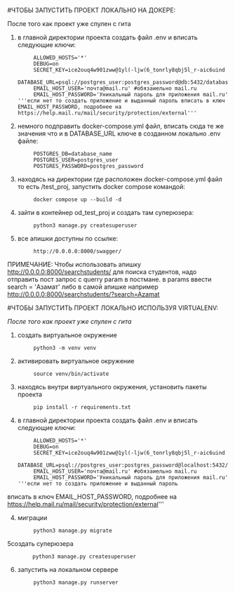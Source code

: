 #ЧТОБЫ ЗАПУСТИТЬ ПРОЕКТ ЛОКАЛЬНО НА ДОКЕРЕ:

После того как проект уже спулен с гита
1. в главной директории проекта создать файл .env и вписать следующие ключи:
            
            ALLOWED_HOSTS='*'
            DEBUG=on
            SECRET_KEY=ice2ouq4w901zww@1yl(-ljw(6_tonrly8qbj5l_r-aic6uind
            DATABASE_URL=psql://postgres_user:postgres_password@db:5432/database_name
            EMAIL_HOST_USER='почта@mail.ru' #обязаиельно mail.ru
            EMAIL_HOST_PASSWORD='Уникальный пароль для приложения mail.ru' '''если нет то создать приложение и выданный пароль вписать в ключ EMAIL_HOST_PASSWORD, подробнее на https://help.mail.ru/mail/security/protection/external'''

2. немного подправить docker-compose.yml файл, вписать сюда те же значения что и в DATABASE_URL ключе в созданном локально .env файле:
            
            POSTGRES_DB=database_name
            POSTGRES_USER=postgres_user
            POSTGRES_PASSWORD=postgres_password

3. находясь на директории где расположен docker-compose.yml файл то есть /test_proj, запустить docker compose командой: 
            
            docker compose up --build -d

4. зайти в контейнер od_test_proj и создать там суперюзера:
            
            python3 manage.py createsuperuser

5. все апишки доступны по ссылке:
            
            http://0.0.0.0:8000/swagger/
            
ПРИМЕЧАНИЕ: Чтобы использовать апишку http://0.0.0.0:8000/searchstudents/ для поиска студентов, надо отправить пост запрос с querry param в постмане. в params ввести search = 'Азамат' либо в самой апишке например http://0.0.0.0:8000/searchstudents/?search=Azamat


#ЧТОБЫ ЗАПУСТИТЬ ПРОЕКТ ЛОКАЛЬНО ИСПОЛЬЗУЯ VIRTUALENV:


*После того как проект уже спулен с гита*

1. создать виртуальное окружение
            
            python3 -m venv venv

2. активировать виртуальное окружение
            
            source venv/bin/activate

3. находясь внутри виртуального окружения, установить пакеты проекта
            
            pip install -r requirements.txt

4. в главной директории проекта создать файл .env и вписать следующие ключи:

            ALLOWED_HOSTS='*'
            DEBUG=on
            SECRET_KEY=ice2ouq4w901zww@1yl(-ljw(6_tonrly8qbj5l_r-aic6uind
            DATABASE_URL=psql://postgres_user:postgres_password@localhost:5432/database_name
            EMAIL_HOST_USER='почта@mail.ru' #обязаиельно mail.ru
            EMAIL_HOST_PASSWORD='Уникальный пароль для приложения mail.ru' '''если нет то создать приложение и выданный пароль 
вписать в ключ EMAIL_HOST_PASSWORD, подробнее на https://help.mail.ru/mail/security/protection/external'''

4. миграции
            
            python3 manage.py migrate

5создать суперюзера
            
            python3 manage.py createsuperuser

6. запустить на локальном сервере
            
            python3 manage.py runserver


